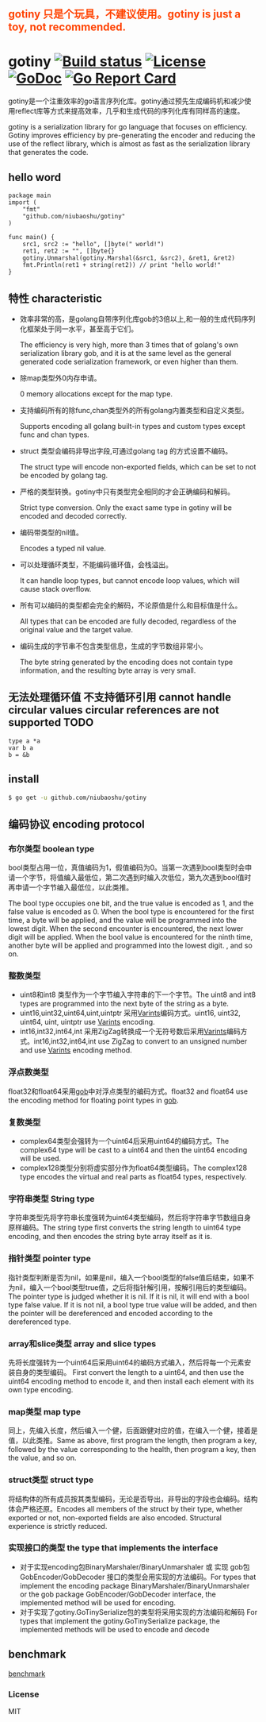 ## <font color="#FF4500" >gotiny 只是个玩具，不建议使用。gotiny is just a toy, not recommended.</font>


# gotiny   [![Build status][travis-img]][travis-url] [![License][license-img]][license-url] [![GoDoc][doc-img]][doc-url] [![Go Report Card](https://goreportcard.com/badge/github.com/niubaoshu/gotiny)](https://goreportcard.com/report/github.com/niubaoshu/gotiny)
gotiny是一个注重效率的go语言序列化库。gotiny通过预先生成编码机和减少使用reflect库等方式来提高效率，几乎和生成代码的序列化库有同样高的速度。

gotiny is a serialization library for go language that focuses on efficiency. Gotiny improves efficiency by pre-generating the encoder and reducing the use of the reflect library, which is almost as fast as the serialization library that generates the code.

## hello word 
    package main
    import (
   	    "fmt"
   	    "github.com/niubaoshu/gotiny"
    )
    
    func main() {
   	    src1, src2 := "hello", []byte(" world!")
   	    ret1, ret2 := "", []byte{}
   	    gotiny.Unmarshal(gotiny.Marshal(&src1, &src2), &ret1, &ret2)
   	    fmt.Println(ret1 + string(ret2)) // print "hello world!"
    }

## 特性 characteristic
- 效率非常的高，是golang自带序列化库gob的3倍以上,和一般的生成代码序列化框架处于同一水平，甚至高于它们。 

  The efficiency is very high, more than 3 times that of golang's own 
  serialization library gob, and it is at the same level as the general generated code serialization framework, or even higher than them.

- 除map类型外0内存申请。

  0 memory allocations except for the map type.
- 支持编码所有的除func,chan类型外的所有golang内置类型和自定义类型。

  Supports encoding all golang built-in types and custom types except func 
 and chan types.
- struct 类型会编码非导出字段,可通过golang tag 的方式设置不编码。

  The struct type will encode non-exported fields, which can be set to not be 
 encoded by golang tag.
- 严格的类型转换。gotiny中只有类型完全相同的才会正确编码和解码。

  Strict type conversion. Only the exact same type in gotiny will be encoded and decoded correctly.
- 编码带类型的nil值。

  Encodes a typed nil value.
- 可以处理循环类型，不能编码循环值，会栈溢出。

  It can handle loop types, but cannot encode loop values, which will cause stack overflow.
- 所有可以编码的类型都会完全的解码，不论原值是什么和目标值是什么。

  All types that can be encoded are fully decoded, regardless of the original value and the target value.
- 编码生成的字节串不包含类型信息，生成的字节数组非常小。

  The byte string generated by the encoding does not contain type information, and the resulting byte array is very small.

## 无法处理循环值 不支持循环引用 cannot handle circular values circular references are not supported TODO 
	type a *a
	var b a
	b = &b

## install
```bash
$ go get -u github.com/niubaoshu/gotiny
```

## 编码协议 encoding protocol
### 布尔类型 boolean type
bool类型占用一位，真值编码为1，假值编码为0。当第一次遇到bool类型时会申请一个字节，将值编入最低位，第二次遇到时编入次低位，第九次遇到bool值时再申请一个字节编入最低位，以此类推。

The bool type occupies one bit, and the true value is encoded as 1, and the false value is encoded as 0. When the bool type is encountered for the first time, a byte will be applied, and the value will be programmed into the lowest digit. When the second encounter is encountered, the next lower digit will be applied. When the bool value is encountered for the ninth time, another byte will be applied and programmed into the lowest digit. , and so on.

### 整数类型
- uint8和int8 类型作为一个字节编入字符串的下一个字节。The uint8 and int8 types are programmed into the next byte of the string as a byte.
- uint16,uint32,uint64,uint,uintptr 采用[Varints](https://developers.google.com/protocol-buffers/docs/encoding#varints)编码方式。uint16, uint32, uint64, uint, uintptr use [Varints](https://developers.google.com/protocol-buffers/docs/encoding#varints) encoding.
- int16,int32,int64,int 采用ZigZag转换成一个无符号数后采用[Varints](https://developers.google.com/protocol-buffers/docs/encoding#varints)编码方式。int16,int32,int64,int use ZigZag to convert to an unsigned number and use [Varints](https://developers.google.com/protocol-buffers/docs/encoding#varints) encoding method.

### 浮点数类型
float32和float64采用[gob](https://golang.org/pkg/encoding/gob/)中对浮点类型的编码方式。float32 and float64 use the encoding method for floating point types in [gob](https://golang.org/pkg/encoding/gob/).
### 复数类型
- complex64类型会强转为一个uint64后采用uint64的编码方式。The complex64 type will be cast to a uint64 and then the uint64 encoding will be used.
- complex128类型分别将虚实部分作为float64类型编码。The complex128 type encodes the virtual and real parts as float64 types, respectively.

### 字符串类型 String type
字符串类型先将字符串长度强转为uint64类型编码，然后将字符串字节数组自身原样编码。The string type first converts the string length to uint64 type encoding, and then encodes the string byte array itself as it is.
### 指针类型 pointer type
指针类型判断是否为nil，如果是nil，编入一个bool类型的false值后结束，如果不为nil，编入一个bool类型true值，之后将指针解引用，按解引用后的类型编码。The pointer type is judged whether it is nil. If it is nil, it will end with a bool type false value. If it is not nil, a bool type true value will be added, and then the pointer will be dereferenced and encoded according to the dereferenced type.
### array和slice类型 array and slice types
先将长度强转为一个uint64后采用uint64的编码方式编入，然后将每一个元素安装自身的类型编码。 First convert the length to a uint64, and then use the uint64 encoding method to encode it, and then install each element with its own type encoding.
### map类型 map type
同上，先编入长度，然后编入一个健，后面跟健对应的值，在编入一个健，接着是值，以此类推。Same as above, first program the length, then program a key, followed by the value corresponding to the health, then program a key, then the value, and so on.
### struct类型 struct type
将结构体的所有成员按其类型编码，无论是否导出，非导出的字段也会编码。结构体会严格还原。Encodes all members of the struct by their type, whether exported or not, non-exported fields are also encoded. Structural experience is strictly reduced.
### 实现接口的类型 the type that implements the interface
- 对于实现encoding包BinaryMarshaler/BinaryUnmarshaler 或 实现 gob包GobEncoder/GobDecoder 接口的类型会用实现的方法编码。For types that implement the encoding package BinaryMarshaler/BinaryUnmarshaler or the gob package GobEncoder/GobDecoder interface, the implemented method will be used for encoding.
- 对于实现了gotiny.GoTinySerialize包的类型将采用实现的方法编码和解码 For types that implement the gotiny.GoTinySerialize package, the implemented methods will be used to encode and decode

## benchmark
[benchmark](https://github.com/niubaoshu/go_serialization_benchmarks)


### License
MIT

[travis-img]: https://travis-ci.org/niubaoshu/gotiny.svg?branch=master
[travis-url]: https://travis-ci.org/niubaoshu/gotiny
[license-img]: http://img.shields.io/badge/license-MIT-green.svg?style=flat-square
[license-url]: http://opensource.org/licenses/MIT
[doc-img]: http://img.shields.io/badge/GoDoc-reference-blue.svg?style=flat-square
[doc-url]: https://godoc.org/github.com/niubaoshu/gotiny
